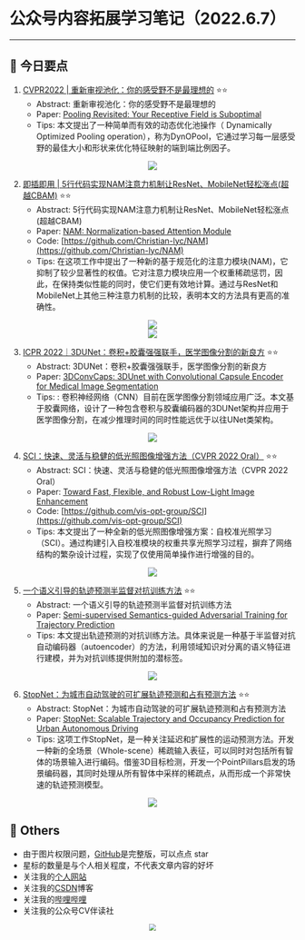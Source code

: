 # 公众号内容拓展学习笔记（2022.6.7）

------



## :paperclip:  今日要点

1. [CVPR2022 | 重新审视池化：你的感受野不是最理想的](https://mp.weixin.qq.com/s/Ol4d3r5CudFrwmTp6HG-jw)         :star::star:
   - Abstract: 重新审视池化：你的感受野不是最理想的
   - Paper: [Pooling Revisited: Your Receptive Field is Suboptimal](https://arxiv.org/abs/2205.15254)
   - Tips:  本文提出了一种简单而有效的动态优化池操作（ Dynamically Optimized Pooling operation），称为DynOPool，它通过学习每一层感受野的最佳大小和形状来优化特征映射的端到端比例因子。

<div align=center><img src="https://mmbiz.qpic.cn/mmbiz_png/V2E1ll6kaTW2KrmLQ8Wm2JCncZgibOc1UBFPos2l9SANu3eno4l8pepAW4xafiaK4FAe8yT1yqfr8jqgVw0deo9g/640?wx_fmt=png&wxfrom=5&wx_lazy=1&wx_co=1" style='zoom:100%'>
</div>


2. [即插即用 | 5行代码实现NAM注意力机制让ResNet、MobileNet轻松涨点(超越CBAM)](https://mp.weixin.qq.com/s/gK3LZd6iKdPDFE4EDqY3dA)       :star::star:
   - Abstract:  5行代码实现NAM注意力机制让ResNet、MobileNet轻松涨点(超越CBAM)
   - Paper: [NAM: Normalization-based Attention Module](https://arxiv.org/abs/2111.12419)
   - Code: [https://github.com/Christian-lyc/NAM](https://github.com/Christian-lyc/NAM)
   - Tips: 在这项工作中提出了一种新的基于规范化的注意力模块(NAM)，它抑制了较少显著性的权值。它对注意力模块应用一个权重稀疏惩罚，因此，在保持类似性能的同时，使它们更有效地计算。通过与ResNet和MobileNet上其他三种注意力机制的比较，表明本文的方法具有更高的准确性。

<div align=center><img src="https://mmbiz.qpic.cn/mmbiz_png/5ooHoYt0tglXNC44WpNQrjPoE5gCAlOWwacYCt0vYdDv9uhVg5634ibcF2q3CRqvW05e2MbMMI3le0NL9Eoib8rQ/640?wx_fmt=png&wxfrom=5&wx_lazy=1&wx_co=1" style='zoom:100%'>
</div>

<div align=center><img src="https://mmbiz.qpic.cn/mmbiz_png/5ooHoYt0tglXNC44WpNQrjPoE5gCAlOWu8ysRpIMQke5j5hTIsjlx3ml3XfHBBFQ2lRK3icEKEFd5cn82ibgSKbg/640?wx_fmt=png&wxfrom=5&wx_lazy=1&wx_co=1" style='zoom:100%'>
</div>

3. [ICPR 2022｜3DUNet：卷积+胶囊强强联手，医学图像分割的新良方](https://mp.weixin.qq.com/s/uV2RqIpQeqCzVsg4GP9pIw)       :star::star:
   - Abstract: 3DUNet：卷积+胶囊强强联手，医学图像分割的新良方
   - Paper: [3DConvCaps: 3DUnet with Convolutional Capsule Encoder for Medical Image Segmentation](https://arxiv.org/abs/2205.09299)
   - Tips: : 卷积神经网络（CNN）目前在医学图像分割领域应用广泛。本文基于胶囊网络，设计了一种包含卷积与胶囊编码器的3DUNet架构并应用于医学图像分割，在减少推理时间的同时性能远优于以往UNet类架构。
<div align=center><img src="https://mmbiz.qpic.cn/sz_mmbiz_png/gYUsOT36vfp8qOBAdTMgj1oplfVVSQ7vG7ZT9mo6f14QnibROdy4nvoibsEJmE2WA2Oib1VpjfChOQzTI5ooNeQkQ/640?wx_fmt=png&wxfrom=5&wx_lazy=1&wx_co=1" style='zoom:100%'>
</div>

4. [SCI：快速、灵活与稳健的低光照图像增强方法（CVPR 2022 Oral）](https://mp.weixin.qq.com/s/1edHkevclvnDNoVNRPitTg)       :star::star:
   - Abstract: SCI：快速、灵活与稳健的低光照图像增强方法（CVPR 2022 Oral）
   - Paper: [Toward Fast, Flexible, and Robust Low-Light Image Enhancement](https://arxiv.org/pdf/2204.10137.pdf)
   - Code: [https://github.com/vis-opt-group/SCI](https://github.com/vis-opt-group/SCI)
   - Tips: 本文提出了一种全新的低光照图像增强方案：自校准光照学习（SCI）。通过构建引入自校准模块的权重共享光照学习过程，摒弃了网络结构的繁杂设计过程，实现了仅使用简单操作进行增强的目的。

<div align=center><img src="https://mmbiz.qpic.cn/mmbiz_png/BJbRvwibeSTsX2ZVlvxRBmx3eQa4IteiaUaQW0iaPRve6AMjaMGEnaDbgmJibdTq9CwicOGnhkOnBknyQTvgichjJ4xA/640?wx_fmt=png&wxfrom=5&wx_lazy=1&wx_co=1" style='zoom:100%'>
</div>

5. [一个语义引导的轨迹预测半监督对抗训练方法](https://mp.weixin.qq.com/s/eFqFjLmABlOpKzMSTXyHtg)       :star::star:
   - Abstract: 一个语义引导的轨迹预测半监督对抗训练方法
   - Paper: [Semi-supervised Semantics-guided Adversarial Training for Trajectory Prediction](https://arxiv.org/abs/2205.14230)
   - Tips: 本文提出轨迹预测的对抗训练方法。具体来说是一种基于半监督对抗自动编码器（autoencoder）的方法，利用领域知识对分离的语义特征进行建模，并为对抗训练提供附加的潜标签。

<div align=center><img src="https://mmbiz.qpic.cn/mmbiz_png/E5w2bqqaSwjz0mVvvViaoib1CzZ7caeQ9o7B8BqrE3iciaCqDt56BY5E8ef6VrIuRrO7LCiaMibUb4oRee3xnaoa5eyg/640?wx_fmt=png&wxfrom=5&wx_lazy=1&wx_co=1" style='zoom:100%'>
</div>

6. [StopNet：为城市自动驾驶的可扩展轨迹预测和占有预测方法](https://mp.weixin.qq.com/s/VGtFcRDLVcNDlCUbESSfFA)       :star::star:
   - Abstract: StopNet：为城市自动驾驶的可扩展轨迹预测和占有预测方法
   - Paper: [StopNet: Scalable Trajectory and Occupancy Prediction for Urban Autonomous Driving](https://arxiv.org/abs/2206.00991)
   - Tips: 这项工作StopNet，是一种关注延迟和扩展性的运动预测方法。开发一种新的全场景（Whole-scene）稀疏输入表征，可以同时对包括所有智体的场景输入进行编码。借鉴3D目标检测，开发一个PointPillars启发的场景编码器，其同时处理从所有智体中采样的稀疏点，从而形成一个非常快速的轨迹预测模型。

<div align=center><img src="https://mmbiz.qpic.cn/mmbiz_png/E5w2bqqaSwiaLj3aJXiassY4Vyr59PvvVtWOdv88aHAEwqA1ib5ulLyRQ320tS0oq814SrWfzby2B9icgj8Ysk5crA/640?wx_fmt=png&wxfrom=5&wx_lazy=1&wx_co=1" style='zoom:100%'>
</div>




## :paperclip:  Others

- 由于图片权限问题，[GitHub](https://github.com/xiaoxuebajie/dairly_learning)是完整版，可以点点 star
- 星标的数量是与个人相关程度，不代表文章内容的好坏
- 关注我的[个人网站](http://www.cvbds.cn/)
- 关注我的[CSDN](https://blog.csdn.net/xiaoxuebajie)博客
- 关注我的[哔哩哔哩](https://space.bilibili.com/424394389)
- 关注我的公众号CV伴读社

<div align=center><img src="https://img-blog.csdnimg.cn/202005031406335.jpg" style='zoom:80%'>
</div>